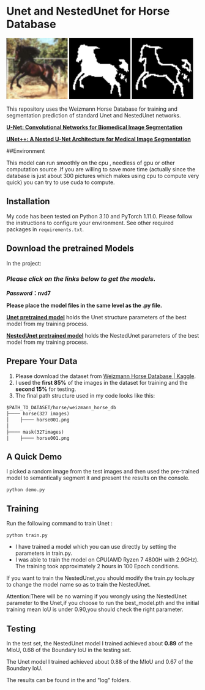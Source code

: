 # Unet and NestedUnet for Horse Database



<img src=".\predict\20_0_ori.png" alt="20_0_ori" style="zoom:200%;" />

<img src=".\predict\20_0_predict.png" alt="20_0_predict" style="zoom:200%;" />

<img src=".\predict\20_0_predict_boundary.png" alt="20_0_predict_boundary" style="zoom:200%;" />


This repository uses the Weizmann Horse Database for training and segmentation prediction of standard Unet and NestedUnet networks.

**[U-Net: Convolutional Networks for Biomedical Image Segmentation](https://arxiv.org/abs/1505.04597)**

**[UNet++: A Nested U-Net Architecture for Medical Image Segmentation](https://arxiv.org/abs/1807.10165)**

##Environment

This model can run smoothly on the cpu , needless of gpu or other computation source 
.If you are willing to save more time (actually since the database is just about 300 pictures which makes using cpu to compute very quick)
you can try to use cuda to compute.

## Installation

My code has been tested on Python 3.10 and PyTorch 1.11.0. Please follow the instructions to configure your environment. See other required packages in `requirements.txt`.

## Download the pretrained Models ##

In the project: 

### ***Please click on the links below to get the models**.*

**_Password_：nvd7**

**Please place the model files in the same level as the .py file.**

**[Unet pretrained model](https://pan.baidu.com/s/1GPckAVctH4R4Yjx245wawA)** holds the Unet structure parameters of the best model from my training process. 

**[NestedUnet pretrained model](https://pan.baidu.com/s/149W_sDxGGwShX2F_FnDrMA )** holds the NestedUnet parameters of the best model from my training process. 

## Prepare Your Data

1. Please download the dataset from [Weizmann Horse Database | Kaggle](https://www.kaggle.com/datasets/ztaihong/weizmann-horse-database/metadata).
2. I used the **first 85%** of the images in the dataset for training and the **second 15%** for testing.
3. The final path structure used in my code looks like this:

````
$PATH_TO_DATASET/horse/weizmann_horse_db
├──── horse(327 images)
│    ├──── horse001.png
│  
├──── mask(327images)
│    ├──── horse001.png

````

## A Quick Demo

I picked a random image from the test images and then used the pre-trained model to semantically segment it and present the results on the console.

    python demo.py

## Training

Run the following command to train Unet :

    python train.py

- I have trained a model which you can use directly by setting the parameters in train.py.
- I was able to train the model on CPU(AMD Ryzen 7 4800H with 2.9GHz). The training took approximately 2 hours in 100 Epoch conditions.
    
If you want to train the NestedUnet,you should modify the train.py tools.py to change the model name so as to train the NestedUnet.

Attention:There will be no warning if you wrongly using the NestedUnet parameter to the Unet,if you choose to run the best_model.pth and the initial training mean IoU is under 0.90,you should check the right parameter.

## Testing ##

In the test set, the NestedUnet model I trained achieved about **0.89** of the MIoU, 0.68 of the Boundary IoU in the testing set.

The Unet model I trained achieved about 0.88 of the MIoU
and 0.67 of the Boundary IoU.


The results can be found in the and "log" folders.

